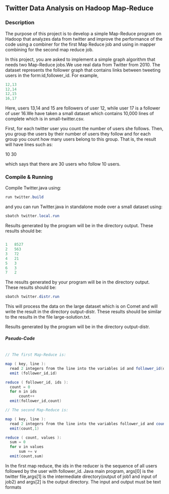 ## Twitter Data Analysis on Hadoop Map-Reduce


### Description

The purpose of this project is to develop a simple Map-Reduce program on Hadoop that analyzes data from twitter and improve the performance of the code using a combiner for the first Map Reduce job and using in mapper combining for the second map reduce job.

In this project, you are asked to implement a simple graph algorithm that needs two Map-Reduce jobs.We use real data from Twitter from 2010. The dataset represents the follower graph that contains links between tweeting users in the form:id,follower_id. For example,

```java
12,13
12,14
12,15
16,17

```

Here, users 13,14 and 15 are followers of user 12, while user 17 is a follower of user 16.We have taken a small dataset which contains 10,000 lines of complete which is in small-twitter.csv.

First, for each twitter user you count the number of users she follows. Then, you group the users by their number of users they follow and for each group you count how many users belong to this group. That is, the result will have lines such as:

10 30

which says that there are 30 users who follow 10 users.

### Compile & Running

Compile Twitter.java using:

```java
run twitter.build
```

and you can run Twitter.java in standalone mode over a small dataset using:

```java
sbatch twitter.local.run
```

Results generated by the program will be in the directory output. These results should be:

```java

1	8527
2	563
3	72
4	21
5	3
6	3
7	2

```


The results generated by your program will be in the directory output. These results should be:

```java
sbatch twitter.distr.run
```

This will process the data on the large dataset which is on Comet and will write the result in the directory output-distr. These results should be similar to the results in the file large-solution.txt. 

Results generated by the program will be in the directory output-distr. 

##### Pseudo-Code

```java

// The first Map-Reduce is:

map ( key, line ):
  read 2 integers from the line into the variables id and follower_id(delimeter is comma ",")
  emit (follower_id,id)

reduce ( follower_id, ids ):
  count = 0
  for n in ids
      count++
  emit(follower_id,count)

// The second Map-Reduce is:

map ( key, line ):
  read 2 integers from the line into the variables follower_id and count(delimeter is tab "\t")
  emit(count,1)

reduce ( count, values ):
  sum = 0
  for v in values
      sum += v
  emit(count,sum)
```
In the first map reduce, the ids in the reducer is the sequence of all users followed by the user with follower_id.
Java main program, args[0] is the twitter file,args[1] is the intermediate directory(output of job1 and input of job2) and args[2] is the output directory. The input and output must be text formats
